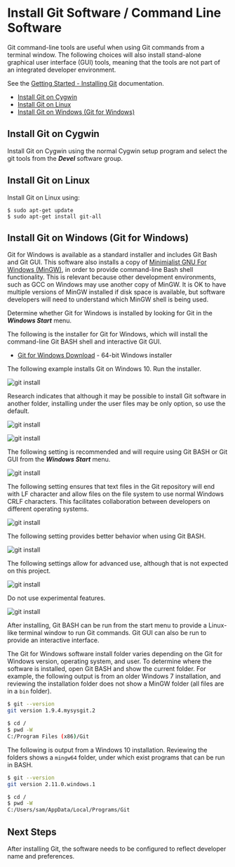 # Install Git Software / Command Line Software

Git command-line tools are useful when using Git commands from a terminal window.
The following choices will also install stand-alone graphical user interface (GUI) tools,
meaning that the tools are not part of an integrated developer environment.

See the [Getting Started - Installing Git](https://git-scm.com/book/en/v2/Getting-Started-Installing-Git) documentation.

* [Install Git on Cygwin](#install-git-on-cygwin)
* [Install Git on Linux](#install-git-on-linux)
* [Install Git on Windows (Git for Windows)](#install-git-on-windows-git-for-windows)

## Install Git on Cygwin

Install Git on Cygwin using the normal Cygwin setup program and select the git tools from the ***Devel*** software group.

## Install Git on Linux

Install Git on Linux using:

```
$ sudo apt-get update
$ sudo apt-get install git-all
```

## Install Git on Windows (Git for Windows)

Git for Windows is available as a standard installer and includes Git Bash and Git GUI.
This software also installs a copy of [Minimialist GNU For Windows (MinGW)](http://www.mingw.org/wiki/Getting_Started),
in order to provide command-line Bash shell functionality.
This is relevant because other development environments, such as GCC on Windows may use another copy of MinGW.
It is OK to have multiple versions of MinGW installed if disk space is available,
but software developers will need to understand which MinGW shell is being used.

Determine whether Git for Windows is installed by looking for Git in the ***Windows Start*** menu.

The following is the installer for Git for Windows, which will install
the command-line Git BASH shell and interactive Git GUI.

* [Git for Windows Download](https://git-for-windows.github.io/) - 64-bit Windows installer

The following example installs Git on Windows 10.  Run the installer.

![git install](git-for-windows-images/git-for-windows-install1.png)

Research indicates that although it may be possible to install Git software in another folder,
installing under the user files may be only option, so use the default.

![git install](git-for-windows-images/git-for-windows-install2.png)

![git install](git-for-windows-images/git-for-windows-install3.png)

The following setting is recommended and will require using Git BASH or Git GUI from the ***Windows Start*** menu.

![git install](git-for-windows-images/git-for-windows-install4.png)

The following setting ensures that text files in the Git repository will end with LF character and allow
files on the file system to use normal Windows CRLF characters.
This facilitates collaboration between developers on different operating systems.

![git install](git-for-windows-images/git-for-windows-install5.png)

The following setting provides better behavior when using Git BASH.

![git install](git-for-windows-images/git-for-windows-install6.png)

The following settings allow for advanced use, although that is not expected on this project.

![git install](git-for-windows-images/git-for-windows-install7.png)

Do not use experimental features.

![git install](git-for-windows-images/git-for-windows-install8.png)

After installing, Git BASH can be run from the start menu to provide a Linux-like terminal window to run Git commands.
Git GUI can also be run to provide an interactive interface.

The Git for Windows software install folder varies depending on the Git for Windows version,
operating system, and user.
To determine where the software is installed, open Git BASH and show the current folder.
For example, the following output is from an older Windows 7 installation,
and reviewing the installation folder does not show a MinGW folder (all files are in a `bin` folder).

```sh
$ git --version
git version 1.9.4.mysysgit.2

$ cd /
$ pwd -W
C:/Program Files (x86)/Git
```

The following is output from a Windows 10 installation.
Reviewing the folders shows a `mingw64` folder, under which exist programs that can be run in BASH.

```sh
$ git --version
git version 2.11.0.windows.1

$ cd /
$ pwd -W
C:/Users/sam/AppData/Local/Programs/Git
```

## Next Steps

After installing Git, the software needs to be configured to reflect developer name and preferences.
